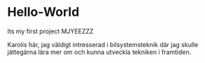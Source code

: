 # Hello-World
Its my first project MJYEEZZZ


Karolis här, jag väldigt intresserad i bilsystemsteknik där jag skulle jättegärna lära mer om och kunna utveckla tekniken i framtiden.
